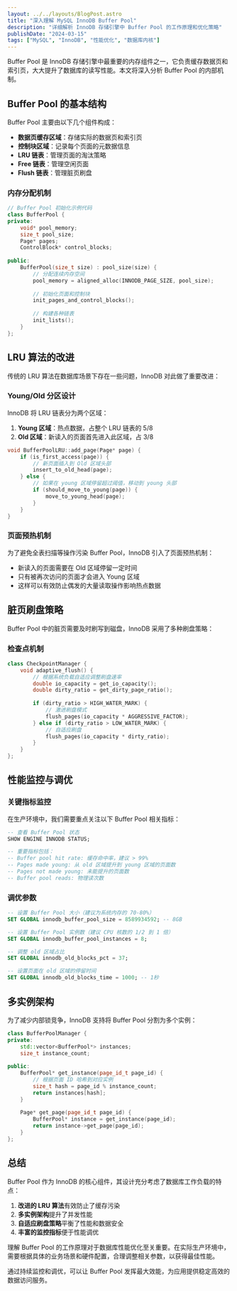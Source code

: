 ```yaml
---
layout: ../../layouts/BlogPost.astro
title: "深入理解 MySQL InnoDB Buffer Pool"
description: "详细解析 InnoDB 存储引擎中 Buffer Pool 的工作原理和优化策略"
publishDate: "2024-03-15"
tags: ["MySQL", "InnoDB", "性能优化", "数据库内核"]
---
```


Buffer Pool 是 InnoDB 存储引擎中最重要的内存组件之一，它负责缓存数据页和索引页，大大提升了数据库的读写性能。本文将深入分析 Buffer Pool 的内部机制。

## Buffer Pool 的基本结构

Buffer Pool 主要由以下几个组件构成：

- **数据页缓存区域**：存储实际的数据页和索引页
- **控制块区域**：记录每个页面的元数据信息
- **LRU 链表**：管理页面的淘汰策略
- **Free 链表**：管理空闲页面
- **Flush 链表**：管理脏页刷盘

### 内存分配机制

```cpp
// Buffer Pool 初始化示例代码
class BufferPool {
private:
    void* pool_memory;
    size_t pool_size;
    Page* pages;
    ControlBlock* control_blocks;
    
public:
    BufferPool(size_t size) : pool_size(size) {
        // 分配连续内存空间
        pool_memory = aligned_alloc(INNODB_PAGE_SIZE, pool_size);
        
        // 初始化页面和控制块
        init_pages_and_control_blocks();
        
        // 构建各种链表
        init_lists();
    }
};
```

## LRU 算法的改进

传统的 LRU 算法在数据库场景下存在一些问题，InnoDB 对此做了重要改进：

### Young/Old 分区设计

InnoDB 将 LRU 链表分为两个区域：

1. **Young 区域**：热点数据，占整个 LRU 链表的 5/8
2. **Old 区域**：新读入的页面首先进入此区域，占 3/8

```cpp
void BufferPoolLRU::add_page(Page* page) {
    if (is_first_access(page)) {
        // 新页面插入到 Old 区域头部
        insert_to_old_head(page);
    } else {
        // 如果在 young 区域停留超过阈值，移动到 young 头部
        if (should_move_to_young(page)) {
            move_to_young_head(page);
        }
    }
}
```

### 页面预热机制

为了避免全表扫描等操作污染 Buffer Pool，InnoDB 引入了页面预热机制：

- 新读入的页面需要在 Old 区域停留一定时间
- 只有被再次访问的页面才会进入 Young 区域
- 这样可以有效防止偶发的大量读取操作影响热点数据

## 脏页刷盘策略

Buffer Pool 中的脏页需要及时刷写到磁盘，InnoDB 采用了多种刷盘策略：

### 检查点机制

```cpp
class CheckpointManager {
    void adaptive_flush() {
        // 根据系统负载自适应调整刷盘速率
        double io_capacity = get_io_capacity();
        double dirty_ratio = get_dirty_page_ratio();
        
        if (dirty_ratio > HIGH_WATER_MARK) {
            // 激进刷盘模式
            flush_pages(io_capacity * AGGRESSIVE_FACTOR);
        } else if (dirty_ratio > LOW_WATER_MARK) {
            // 自适应刷盘
            flush_pages(io_capacity * dirty_ratio);
        }
    }
};
```

## 性能监控与调优

### 关键指标监控

在生产环境中，我们需要重点关注以下 Buffer Pool 相关指标：

```sql
-- 查看 Buffer Pool 状态
SHOW ENGINE INNODB STATUS;

-- 重要指标包括：
-- Buffer pool hit rate: 缓存命中率，建议 > 99%
-- Pages made young: 从 old 区域提升到 young 区域的页面数
-- Pages not made young: 未能提升的页面数
-- Buffer pool reads: 物理读次数
```

### 调优参数

```sql
-- 设置 Buffer Pool 大小（建议为系统内存的 70-80%）
SET GLOBAL innodb_buffer_pool_size = 8589934592; -- 8GB

-- 设置 Buffer Pool 实例数（建议 CPU 核数的 1/2 到 1 倍）
SET GLOBAL innodb_buffer_pool_instances = 8;

-- 调整 old 区域占比
SET GLOBAL innodb_old_blocks_pct = 37;

-- 设置页面在 old 区域的停留时间
SET GLOBAL innodb_old_blocks_time = 1000; -- 1秒
```

## 多实例架构

为了减少内部锁竞争，InnoDB 支持将 Buffer Pool 分割为多个实例：

```cpp
class BufferPoolManager {
private:
    std::vector<BufferPool*> instances;
    size_t instance_count;
    
public:
    BufferPool* get_instance(page_id_t page_id) {
        // 根据页面 ID 哈希到对应实例
        size_t hash = page_id % instance_count;
        return instances[hash];
    }
    
    Page* get_page(page_id_t page_id) {
        BufferPool* instance = get_instance(page_id);
        return instance->get_page(page_id);
    }
};
```

## 总结

Buffer Pool 作为 InnoDB 的核心组件，其设计充分考虑了数据库工作负载的特点：

1. **改进的 LRU 算法**有效防止了缓存污染
2. **多实例架构**提升了并发性能
3. **自适应刷盘策略**平衡了性能和数据安全
4. **丰富的监控指标**便于性能调优

理解 Buffer Pool 的工作原理对于数据库性能优化至关重要。在实际生产环境中，需要根据具体的业务场景和硬件配置，合理调整相关参数，以获得最佳性能。

通过持续监控和调优，可以让 Buffer Pool 发挥最大效能，为应用提供稳定高效的数据访问服务。
